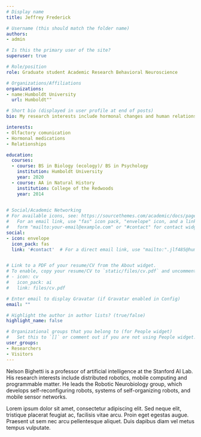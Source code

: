 ```yaml
---
# Display name
title: Jeffrey Frederick

# Username (this should match the folder name)
authors:
- admin

# Is this the primary user of the site?
superuser: true

# Role/position
role: Graduate student Academic Research Behavioral Neuroscience

# Organizations/Affiliations
organizations:
- name:Humboldt University
  url: Humboldt""

# Short bio (displayed in user profile at end of posts)
bio: My research interests include hormonal changes and human relations.

interests:
- Olfactory comunication
- Hormonal medications
- Relationships

education:
  courses:
  - course: BS in Biology (ecology)/ BS in Psychology
    institution: Humboldt University
    year: 2020
  - course: AA in Natural History
    institution: College of the Redwoods
    year: 2014
  

# Social/Academic Networking
# For available icons, see: https://sourcethemes.com/academic/docs/page-builder/#icons
#   For an email link, use "fas" icon pack, "envelope" icon, and a link in the
#   form "mailto:your-email@example.com" or "#contact" for contact widget.
social:
- icon: envelope
  icon_pack: fas
  link: '#contact'  # For a direct email link, use "mailto:".jlf485@humboldt.edu


# Link to a PDF of your resume/CV from the About widget.
# To enable, copy your resume/CV to `static/files/cv.pdf` and uncomment the lines below.
# - icon: cv
#   icon_pack: ai
#   link: files/cv.pdf

# Enter email to display Gravatar (if Gravatar enabled in Config)
email: ""

# Highlight the author in author lists? (true/false)
highlight_name: false

# Organizational groups that you belong to (for People widget)
#   Set this to `[]` or comment out if you are not using People widget.
user_groups:
- Researchers
- Visitors
---
```


Nelson Bighetti is a professor of artificial intelligence at the Stanford AI Lab. His research interests include distributed robotics, mobile computing and programmable matter. He leads the Robotic Neurobiology group, which develops self-reconfiguring robots, systems of self-organizing robots, and mobile sensor networks.

Lorem ipsum dolor sit amet, consectetur adipiscing elit. Sed neque elit, tristique placerat feugiat ac, facilisis vitae arcu. Proin eget egestas augue. Praesent ut sem nec arcu pellentesque aliquet. Duis dapibus diam vel metus tempus vulputate.
